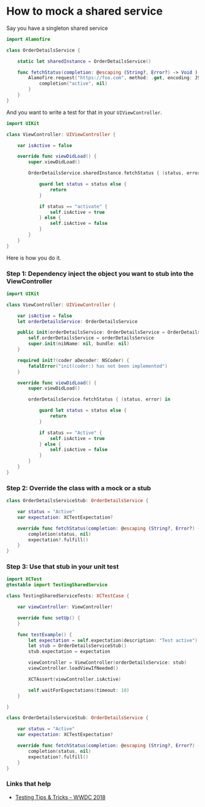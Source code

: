 # How to mock a shared service

Say you have a singleton shared service

```swift
import Alamofire

class OrderDetailsService {

    static let sharedInstance = OrderDetailsService()

    func fetchStatus(completion: @escaping (String?, Error?) -> Void ) {
        Alamofire.request("https://foo.com", method: .get, encoding: JSONEncoding.default).responseJSON { response in
            completion("active", nil)
        }
    }
}
```

And you want to write a test for that in your `UIViewController`.

```swift
import UIKit

class ViewController: UIViewController {

    var isActive = false

    override func viewDidLoad() {
        super.viewDidLoad()

        OrderDetailsService.sharedInstance.fetchStatus { (status, error) in

            guard let status = status else {
                return
            }

            if status == "activate" {
                self.isActive = true
            } else {
                self.isActive = false
            }
        }
    }
}
```

Here is how you do it.

### Step 1: Dependency inject the object you want to stub into the ViewController

```swift
import UIKit

class ViewController: UIViewController {

    var isActive = false
    let orderDetailsService: OrderDetailsService

    public init(orderDetailsService: OrderDetailsService = OrderDetailsService.sharedInstance) {
        self.orderDetailsService = orderDetailsService
        super.init(nibName: nil, bundle: nil)
    }

    required init?(coder aDecoder: NSCoder) {
        fatalError("init(coder:) has not been implemented")
    }

    override func viewDidLoad() {
        super.viewDidLoad()

        orderDetailsService.fetchStatus { (status, error) in

            guard let status = status else {
                return
            }

            if status == "Active" {
                self.isActive = true
            } else {
                self.isActive = false
            }
        }
    }
}
```

### Step 2: Override the class with a mock or a stub

```swift
class OrderDetailsServiceStub: OrderDetailsService {

    var status = "Active"
    var expectation: XCTestExpectation?

    override func fetchStatus(completion: @escaping (String?, Error?) -> Void) {
        completion(status, nil)
        expectation?.fulfill()
    }
}
```

### Step 3: Use that stub in your unit test

```swift
import XCTest
@testable import TestingSharedService

class TestingSharedServiceTests: XCTestCase {

    var viewController: ViewController!

    override func setUp() {
    }

    func testExample() {
        let expectation = self.expectation(description: "Test active")
        let stub = OrderDetailsServiceStub()
        stub.expectation = expectation

        viewController = ViewController(orderDetailsService: stub)
        viewController.loadViewIfNeeded()

        XCTAssert(viewController.isActive)

        self.waitForExpectations(timeout: 10)
    }

}

class OrderDetailsServiceStub: OrderDetailsService {

    var status = "Active"
    var expectation: XCTestExpectation?

    override func fetchStatus(completion: @escaping (String?, Error?) -> Void) {
        completion(status, nil)
        expectation?.fulfill()
    }
}
```

### Links that help

* [Testing Tips & Tricks - WWDC 2018](https://developer.apple.com/videos/play/wwdc2018/417/?time=761)

